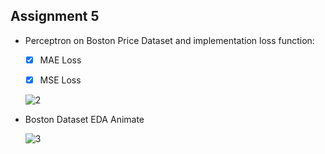 ## Assignment 5

  - Perceptron on Boston Price Dataset and implementation loss function:
    - [x] MAE Loss
    - [x] MSE Loss
    
    
     ![2](https://user-images.githubusercontent.com/88143329/153709216-bcba3852-f247-4480-833b-ba1cf8f1cff7.png)
     
  - Boston Dataset EDA Animate

    ![3](https://user-images.githubusercontent.com/88143329/153709297-bac83a36-df95-477b-86cc-062b65dff5b6.png)

